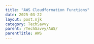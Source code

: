 ```yaml
---
title: "AWS Cloudformation Functions"
date: 2025-03-22
layout: post.njk
category: TechSavvy
parent: /TechSavvy/AWS/
parentTitle: AWS
---
```

